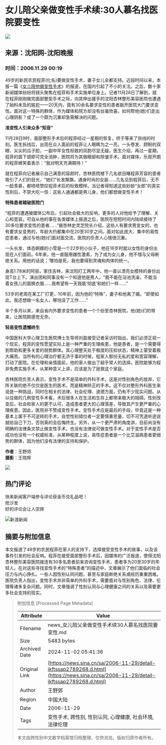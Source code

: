 # 女儿陪父亲做变性手术续:30人慕名找医院要变性

![](//n.sinaimg.cn/default/622af858/20181010/default_avatar.jpg)

## 来源：沈阳网-沈阳晚报

### 时间：2006.11.29 00:19

49岁的新民农民程菲(化名)要做变性手术，妻子女儿全都支持。近段时间以来，本报一篇《[女儿陪他做变性手术](http://news.sina.com.cn/s/2006-11-08/230211461326.shtml)》的报道，在国内引起了不小的关注。之后，数十家新闻媒体纷纷将镜头聚焦在程菲和手术实施单位身上。记者11月28日了解到，就在程菲刚刚做完面部整型手术之际，向其伸出援手的沈阳杏林整形美容医院也遭遇了始料未及的尴尬——20天内，竟有30余名要求变性的患者敲开医院大门要求变性。面对这一特殊的群体，作为媒体和院方却没有丝毫欣喜，如何帮他(她)们走出心理阴影？成了一个颇为沉重却急需解决的问题。

**准变性人引来众多“知音”**

11月28日9时，面部整形手术后的程菲经过一星期的恢复，终于等来了拆线的时刻。医生拆线后，出现在众人面前的程菲让人眼睛为之一亮，一头卷发、顾盼的双眼、尖尖的瓜子脸，一副中年女性标致的风韵尽显无疑。医生介绍，再过一星期，程菲的面下颌即可完全消肿，医院将为其做眼部和除皱手术。面对媒体，乐观开朗的程菲微笑着表示：“我对明天充满期待！”

就在程菲向记者展示自己满意的容颜时，杏林医院楼下几名欲目睹程菲芳容的患者吸引了人们的目光，“她们”长发飘飘，通身时尚的女装……几名见到程菲后，无不一脸羡慕，都啧啧赞叹程菲术后的标致模样。当记者得知道这些妙龄“女郎”的真实性别后，不禁大吃一惊：这些人通通都是男儿身，他们都想做变性手术！

**特殊患者踏破医院门**

“程菲的遭遇被媒体公布后，引起社会极大的反响，更多的人对他给予了理解、关心和宽容。可自从他的事在各类媒体上报道之后，医院在短短时间内陆续接待了30多位要求变性的患者……”据杏林史灵芝院长介绍，这些人有要求男变女的，也有要求女变男的，年龄大约都集中在20至30岁之间。面对如此庞大、集中的易性症患者，通过与他(她)们面对面交流，医院的负责人心情很沉重。

一头长发、体态婀娜的小雪是一个22岁的小伙子，他在16岁时就以女性的身份出现在人们面前。6年来，他一直服用雌性激素，为了成为女儿身，他不惜与父母断绝关系。用他的话说；‘哪怕是死，我也要得到灵魂和肉体的统一。

身高1.78米的阿丽，家住吉林，来沈阳打工两年中，他一直以漂亮女模特的身份出现T台上下。演出团和同事没有一个知道他是男人，“我不能在浴池洗澡，不能当着女孩儿的面换衣服……我希望有一天我能‘彻底’和她们一样……”

53岁的老周在某工厂打更，10年前，因为他的“特殊”，妻子和他离了婚。“即使如此，我还想做一名女人，哪怕没了工作……”

半个多月以来，来自省内外要求变性的患者一个个纷至杏林医院，他(她)们的带来，让医院颇感觉无奈。

**轻易变性遗憾终生**

中国医科大学心理卫生医院博士生导师刘盈接受记者采访时指出，我们必须正视一个现实，程菲的变性愿望实际上是一种严重的生理疾患，他是患者，是一个需要得到帮助和更多关爱的弱势群体。其心理整天处于极度的压抑状态，精神上蒙受着极大痛苦。当所有的心理治疗都无济于事的时候，程家人那份无私的爱和宽容理解，打动了医院。在伦理和亲情面前，他的家人做出了超乎常人的选择。医院能够为程非免费实施手术，从某种意义上讲，应该是为了拯救这个家庭。

杏林医院负责人表示，变性手术不是简单的外科手术，这是对性别角色的放弃，它所关联的绝不仅仅是医生的医术，而是精神矫正的手术。这不仅对整形外科医生来说是一种挑战，同时在相关的法律、社会伦理、道德方面，仍有不少现实问题。从以往做的几例变性手术看，术后很多人在生活和生存上都带来极大的阻碍。性别改变后，社会和家人的更不认可，造成患者更大的心理落差，导致其产生更严重的心理疾患。因此，医院并不赞成变性手术。变性手术应是最后的手段，毕竟这是一种基本上属于不可逆转的手术，自觉性别错位者一定要慎重思量，切不可凭道听途说就给自己下刀，否则真的会后悔终生。另外，从一个更严肃的角度讲，目前尚没有明确的法律条文禁止做变性手术，也没有法律说可做变性手术。对于变性手术是否成功也没有一个权威标准，从某种程度上说，易性症患者是一个比艾滋病患者更弱势的群体，因为他们没有法律的支持和保护。

**作者**：王野郊  
**摄影**：王晓辉

![](//n.sinaimg.cn/default/2fb77759/20151125/320X320.png) 

## 热门评论
快来新闻客户端参与评论获金币兑礼品吧！  
抢沙发  
好的评论会让人崇拜  

![新浪新闻](https://n.sinaimg.cn/default/80905340/20200331/sinalogo.png)

## 摘要与附加信息

<!-- tcd_abstract -->
本文报道了49岁的农民程菲在家人的支持下，选择接受变性手术的故事，以及该事件引发的社会反响。程菲在接受面部整形手术后，因媒体的广泛报道，使得沈阳杏林整形美容医院接连有30多名患者前来咨询变性手术，患者多为20至30岁的年轻人。在对这些寻找变性手术的“特殊患者”的描述中，文章展示了他们面临的社会压力与内心挣扎。一些人因性别认同问题，甚至与家庭断绝关系或经历重重困难。医院负责人指出，变性手术并非简单的外科手术，需要面对与性别角色、法律、伦理等诸多复杂问题。同时，文章强调了性别认同与心理健康之间的关系以及需要更多社会支持的现实。
<!-- tcd_abstract_end -->

> 附加信息 [Processed Page Metadata]
>
> | Attribute       | Value                                  |
> |-----------------|----------------------------------------|
> | Filename        | news_女儿陪父亲做变性手术续30人慕名找医院要变性.md                             |
> | Size            | 5483 bytes                           |
> | Archived Date   | 2024-11-02 05:41:36                             |
> | Original Link   | [https://news.sina.cn/sa/2006-11-29/detail-ikftssap2789268.d.html](https://news.sina.cn/sa/2006-11-29/detail-ikftssap2789268.d.html)                       |
> | Author          | 王野郊                               |
> | Region          | 中国大陆                               |
> | Date            | 2006-11-29                                 |
> | Tags            | 变性手术, 跨性别, 性别认同, 心理健康, 社会环境, 法律伦理                                 |
>
> 本文由跨性别中文数字档案馆归档整理，仅供浏览。版权归原作者所有。
>